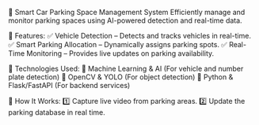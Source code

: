 🚗 Smart Car Parking Space Management System
Efficiently manage and monitor parking spaces using AI-powered detection and real-time data.

🔹 Features:
✅ Vehicle Detection – Detects and tracks vehicles in real-time.
✅ Smart Parking Allocation – Dynamically assigns parking spots.
✅ Real-Time Monitoring – Provides live updates on parking availability.

🔹 Technologies Used:
🔸 Machine Learning & AI (For vehicle and number plate detection)
🔸 OpenCV & YOLO (For object detection)
🔸 Python & Flask/FastAPI (For backend services)

🚀 How It Works:
1️⃣ Capture live video from parking areas.
2️⃣ Update the parking database in real time.


